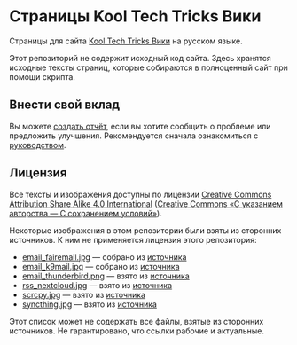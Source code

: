 # Страницы Kool Tech Tricks Вики

Страницы для сайта [Kool Tech Tricks Вики](https://kooltechtricks.neocities.org)
на русском языке.

Этот репозиторий не содержит исходный код сайта. Здесь хранятся исходные тексты
страниц, которые собираются в полноценный сайт при помощи скрипта.

## Внести свой вклад

Вы можете
[создать отчёт](https://github.com/KoolTechTricks/pages/issues/new), если вы
хотите сообщить о проблеме или предложить улучшения. Рекомендуется сначала
ознакомиться с [руководством](/CONTRIBUTING.md).

## Лицензия

Все тексты и изображения доступны по лицензии
[Creative Commons Attribution Share Alike 4.0 International](https://creativecommons.org/licenses/by-sa/4.0)
([Creative Commons «С указанием авторства — С сохранением условий»](https://creativecommons.org/licenses/by-sa/4.0/deed.ru)).

Некоторые изображения в этом репозитории были взяты из сторонних источников. К
ним не применяется лицензия этого репозитория:

- [email_fairemail.jpg](/media/email_fairemail.jpg) — собрано из
[источника](https://github.com/M66B/FairEmail/tree/master/images)
- [email_k9mail.jpg](/media/email_k9mail.jpg) — собрано из
[источника](https://f-droid.org/en/packages/com.fsck.k9)
- [email_thunderbird.png](/media/email_thunderbird.png) — взято из
[источника](https://www.thunderbird.net)
- [rss_nextcloud.jpg](/media/rss_nextcloud.jpg) — взято из
[источника](https://github.com/nextcloud/news/blob/master/screenshots/1.png)
- [scrcpy.jpg](/media/scrcpy.jpg) — взято из
[источника](https://github.com/Genymobile/scrcpy)
- [syncthing.jpg](/media/syncthing.jpg) — взято из
[источника](https://syncthing.net)

Этот список может не содержать все файлы, взятые из сторонних источников. Не
гарантировано, что ссылки рабочие и актуальные.
